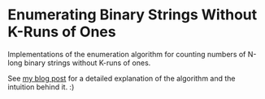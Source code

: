 Enumerating Binary Strings Without K-Runs of Ones
=================================================

Implementations of the enumeration algorithm for counting numbers of N-long binary strings without K-runs of ones.

See [my blog post](http://blog.jtcho.me/enumerating-binary-strings-without-k-runs-of-ones) for a detailed explanation of the algorithm and the intuition behind it. :)
